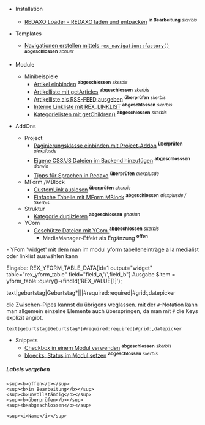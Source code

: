 - Installation
    - [REDAXO Loader - REDAXO laden und entpacken](install_redaxo_loader.md) <sup><b>in Bearbeitung</b></sup> <sup><i>skerbis</i></sup>

- Templates
    - [Navigationen erstellen mittels `rex_navigation::factory()`](templates_navigation-factory.md) <sup><b>abgeschlossen</b></sup> <sup><i>schuer</i></sup>

- Module
    - Minibeispiele
        - [Artikel einbinden](modul_minibeispiel_artikel_einbinden.md) <sup><b>abgeschlossen</b></sup> <sup><i>skerbis</i></sup>
        - [Artikelliste mit getArticles](modul_minibeispiel_artikelliste_mit_getarticles.md) <sup><b>abgeschlossen</b></sup> <sup><i>skerbis</i></sup>
        - [Artikelliste als RSS-FEED ausgeben](modul_minibeispiel_rss-feed.md) <sup><b>überprüfen</b></sup> <sup><i>skerbis</i></sup>
        - [Interne Linkliste mit REX_LINKLIST](modul_minibeispiel_interne_linkliste.md) <sup><b>abgeschlossen</b></sup> <sup><i>skerbis</i></sup>
        - [Kategorielisten mit getChildren()](modul_minibeispiel_kategorieliste_mit_getchildren.md) <sup><b>abgeschlossen</b></sup> <sup><i>skerbis</i></sup>

- AddOns   
    - Project
        - [Paginierungsklasse einbinden mit Project-Addon](addons_project_class_pagination.md) <sup><b>überprüfen</b></sup> <sup><i>alexplusde</i></sup>
        - [Eigene CSS/JS Dateien im Backend hinzufügen](addons_project_add_own_js_css_files.md) <sup><b>abgeschlosssen</b></sup> <sup><i>darwin</i></sup>
        - [Tipps für Sprachen in Redaxo](addons_project_clang.md) <sup><b>überprüfen</b></sup> <sup><i>alexplusde</i></sup>
    - MForm /MBlock
        - [CustomLink auslesen](addons_mform_customlink.md) <sup><b>überprüfen</b></sup> <sup><i>skerbis</i></sup>
        - [Einfache Tabelle mit MForm MBlock](modul_minibeispiel_mblock_tabelle.md) <sup><b>abgeschlossen</b></sup> <sup><i>alexplusde / Skerbis</i></sup>
    - Struktur
        - [Kategorie duplizieren](addons_structure_duplicate_category.md) <sup><b>abgeschlossen</b></sup> <sup><i>gharlan</i></sup>
    - YCom
        - [Geschütze Dateien mit YCom ](addons_ycom_protected_files.md) <sup><b>abgeschlossen</b></sup> <sup><i>skerbis</i></sup>
            - MediaManager-Effekt als Ergänzung   <sup><b>offen</b></sup> 
</sup>
    - YFom 'widget' mit dem man im modul yform tabelleneinträge a la medialist oder linklist auswählen kann
    
Eingabe:
REX_YFORM_TABLE_DATA[id=1 output="widget" table="rex_yform_table" field="field_a,'/',field_b"]
Ausgabe
$item = yform_table::query()->findId('REX_VALUE[1]');

text|geburtstag|Geburtstag*|||#required:required|#grid:,datepicker

die Zwischen-Pipes kannst du übrigens weglassen. mit der `#`-Notation kann man allgemein einzelne Elemente auch überspringen, da man mit `#` die Keys explizit angibt.

`text|geburtstag|Geburtstag*|#required:required|#grid:,datepicker`

- Snippets
    - [Checkbox in einem Modul verwenden](snippet_checkbox_in_out.md) <sup><b>abgeschlossen</b></sup> <sup><i>skerbis</i></sup>
    - [bloecks: Status im Modul setzen](snippet_bloecks_status_im_Modul_setzen.md) <sup><b>abgeschlossen</b></sup> <sup><i>skerbis</i></sup>
    

##### Labels vergeben

```
<sup><b>offen</b></sup>
<sup><b>in Bearbeitung</b></sup>
<sup><b>unvollständig</b></sup>
<sup><b>überprüfen</b></sup>
<sup><b>abgeschlossen</b></sup>

<sup><i>Name</i></sup>
```

